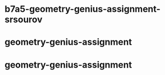 # b7a5-geometry-genius-assignment-srsourov
# geometry-genius-assignment
# geometry-genius-assignment
